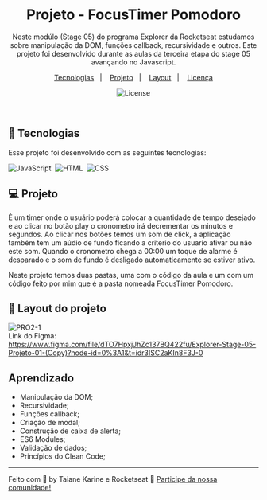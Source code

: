 
<h1 align="center"> Projeto - FocusTimer Pomodoro </h1>

<p align="center">
Neste modúlo (Stage 05) do programa Explorer da Rocketseat estudamos sobre manipulação da DOM, funções callback, recursividade e outros.
Este projeto foi desenvolvido durante as aulas da terceira etapa do stage 05 avançando no Javascript.
</p>

<p align="center">
  <a href="#-tecnologias">Tecnologias</a>&nbsp;&nbsp;&nbsp;|&nbsp;&nbsp;&nbsp;
  <a href="#-projeto">Projeto</a>&nbsp;&nbsp;&nbsp;|&nbsp;&nbsp;&nbsp;
  <a href="#-layout">Layout</a>&nbsp;&nbsp;&nbsp;|&nbsp;&nbsp;&nbsp;
  <a href="#memo-licença">Licença</a>
</p>

<p align="center">
  <img alt="License" src="https://img.shields.io/static/v1?label=license&message=MIT&color=49AA26&labelColor=000000">
</p>

<br>

## 🚀 Tecnologias

Esse projeto foi desenvolvido com as seguintes tecnologias:

![JavaScript](https://img.shields.io/badge/-JavaScript-05122A?style=flat&logo=javascript)&nbsp;
![HTML](https://img.shields.io/badge/-HTML-05122A?style=flat&logo=HTML5)&nbsp;
![CSS](https://img.shields.io/badge/-CSS-05122A?style=flat&logo=CSS3&logoColor=1572B6)&nbsp;

## 💻 Projeto

É um timer onde o usuário poderá colocar a quantidade de tempo desejado e ao clicar no botão play o cronometro irá decrementar os minutos e segundos. Ao clicar nos botões temos um som de click, a aplicação também tem um aúdio de fundo ficando a criterio do usuario ativar ou não este som. Quando o cronometro chega a 00:00 um toque de alarme é desparado e o som de fundo é desligado automaticamente se estiver ativo.
<br>

Neste projeto temos duas pastas, uma com o código da aula e um com um código feito por mim que é a pasta nomeada FocusTimer Pomodoro.

## 🔖 Layout do projeto

![PRO2-1](https://user-images.githubusercontent.com/94652702/219725567-e0853fb5-3026-48d7-ab9e-5535868e27bd.png)
<br>
Link do Figma: 
<br>
https://www.figma.com/file/dTO7HpxjJhZc137BQ422fu/Explorer-Stage-05-Projeto-01-(Copy)?node-id=0%3A1&t=idr3ISC2aKIn8F3J-0
<br>

## Aprendizado

- Manipulação da DOM;
- Recursividade;
- Funções callback;
- Criação de modal;
- Construção de caixa de alerta;
- ES6 Modules;
- Validação de dados;
- Princípios do Clean Code;

---

Feito com 🧡 by Taiane Karine e Rocketseat :wave: [Participe da nossa comunidade!](https://discord.gg/rocketseat)